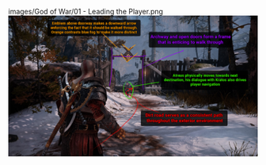 images/God of War/01 - Leading the Player.png
<img src="images/God of War/01 - Leading the Player.png?raw=true"/>
